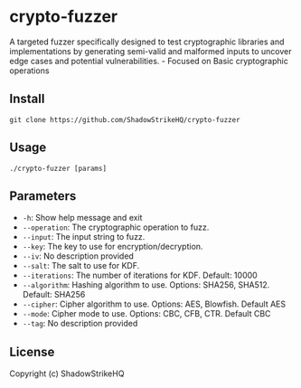 # crypto-fuzzer
A targeted fuzzer specifically designed to test cryptographic libraries and implementations by generating semi-valid and malformed inputs to uncover edge cases and potential vulnerabilities. - Focused on Basic cryptographic operations

## Install
`git clone https://github.com/ShadowStrikeHQ/crypto-fuzzer`

## Usage
`./crypto-fuzzer [params]`

## Parameters
- `-h`: Show help message and exit
- `--operation`: The cryptographic operation to fuzz.
- `--input`: The input string to fuzz.
- `--key`: The key to use for encryption/decryption.
- `--iv`: No description provided
- `--salt`: The salt to use for KDF.
- `--iterations`: The number of iterations for KDF. Default: 10000
- `--algorithm`: Hashing algorithm to use.  Options: SHA256, SHA512. Default: SHA256
- `--cipher`: Cipher algorithm to use. Options: AES, Blowfish. Default AES
- `--mode`: Cipher mode to use. Options: CBC, CFB, CTR. Default CBC
- `--tag`: No description provided

## License
Copyright (c) ShadowStrikeHQ

